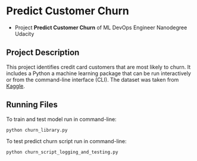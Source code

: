 # Predict Customer Churn

- Project **Predict Customer Churn** of ML DevOps Engineer Nanodegree Udacity

## Project Description
This project identifies credit card customers that are most likely to churn. It includes a Python a
machine learning package that can be run interactively or from the command-line interface (CLI).
The dataset was taken from [Kaggle](https://www.kaggle.com/sakshigoyal7/credit-card-customers/code).

## Running Files
To train and test model run in command-line:
```
python churn_library.py
```

To test predict churn script run in command-line:
```
python churn_script_logging_and_testing.py
```

